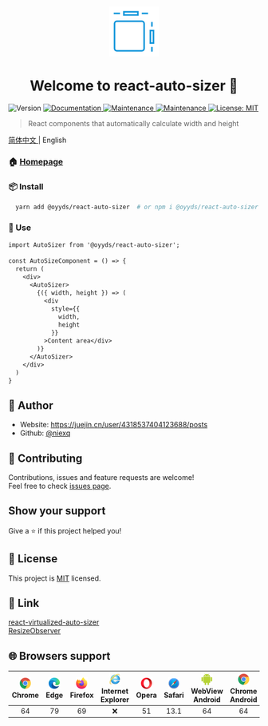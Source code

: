 <p align="center">
  <a href="https://niexq.github.io/react-auto-sizer">
    <img width="100" src="https://raw.githubusercontent.com/niexq/picbed/main/picgo/react-auto-size-logo-new.png">
  </a>
</p>

<h1 align="center">Welcome to react-auto-sizer 👋</h1>
<p>
  <img alt="Version" src="https://img.shields.io/npm/v/@oyyds/react-auto-sizer.svg" />
  <a href="https://github.com/niexq/react-auto-sizer#readme" target="_blank">
    <img alt="Documentation" src="https://img.shields.io/badge/documentation-yes-brightgreen.svg" />
  </a>
  <a href="https://github.com/niexq/react-auto-sizer/graphs/commit-activity" target="_blank">
    <img alt="Maintenance" src="https://img.shields.io/badge/Maintained%3F-yes-green.svg" />
  </a>
  <a href="https://standardjs.com" target="_blank">
    <img alt="Maintenance" src="https://img.shields.io/badge/code_style-standard-brightgreen.svg" />
  </a>
  <a href="https://github.com/niexq/react-auto-sizer/blob/main/LICENSE" target="_blank">
    <img alt="License: MIT" src="https://img.shields.io/github/license/niexq/react-auto-sizer" />
  </a>
</p>

> React components that automatically calculate width and height

[ 简体中文 ](./README.md) | English

### 🏠 [Homepage](https://niexq.github.io/react-auto-sizer)

### 📦 Install

```bash
  yarn add @oyyds/react-auto-sizer  # or npm i @oyyds/react-auto-sizer -S
```


### 🔨 Use

```tsx | pure
import AutoSizer from '@oyyds/react-auto-sizer';

const AutoSizeComponent = () => {
  return (
    <div>
      <AutoSizer>
        {({ width, height }) => (
          <div
            style={{
              width,
              height
            }}
          >Content area</div>
        )}
      </AutoSizer>
    </div>
  )
}
```

## 🦧 Author

* Website: https://juejin.cn/user/4318537404123688/posts
* Github: [@niexq](https://github.com/niexq)

## 🤝 Contributing

Contributions, issues and feature requests are welcome!<br />Feel free to check [issues page](https://github.com/niexq/react-auto-sizer/issues). 
<!-- <a href="https://opencollective.com/react-auto-sizer/organization/0/website"><img src="https://avatars.githubusercontent.com/u/16329407?s=48&v=4"></a> -->

## Show your support

Give a ⭐️ if this project helped you!

## 📝 License

This project is [MIT](https://github.com/niexq/react-auto-sizer/blob/main/LICENSE) licensed.

## 🐳 Link

[react-virtualized-auto-sizer](https://github.com/bvaughn/react-virtualized-auto-sizer)<br />
[ResizeObserver](https://developer.mozilla.org/zh-CN/docs/Web/API/ResizeObserver)

## 🌐 Browsers support

| <img src="https://raw.githubusercontent.com/niexq/picbed/main/picgo/chrome-logo.png" alt="Chrome" width="24px" height="24px" /><br/>Chrome | <img src="https://raw.githubusercontent.com/niexq/picbed/main/picgo/edge-logo.png" alt="IE / Edge" width="24px" height="24px" /><br/> Edge | <img src="https://raw.githubusercontent.com/niexq/picbed/main/picgo/firefox-logo.png" alt="Firefox" width="24px" height="24px" /><br/>Firefox | <img src="https://raw.githubusercontent.com/niexq/picbed/main/picgo/ie-logo.png" alt="Safari" width="24px" height="24px" /><br/>Internet Explorer | <img src="https://raw.githubusercontent.com/niexq/picbed/main/picgo/opera-logo.png" alt="Opera" width="24px" height="24px" /><br/>Opera | <img src="https://raw.githubusercontent.com/niexq/picbed/main/picgo/safari-logo.png" alt="Safari" width="24px" height="24px" /><br/>Safari | <img src="https://raw.githubusercontent.com/niexq/picbed/main/picgo/android-logo.png" alt="Safari" width="24px" height="24px" /><br/>WebView Android | <img src="https://raw.githubusercontent.com/niexq/picbed/main/picgo/chrome-logo.png" alt="Chrome" width="24px" height="24px" /><br/>Chrome Android | <img src="https://raw.githubusercontent.com/niexq/picbed/main/picgo/firefox-logo.png" alt="Firefox" width="24px" height="24px" /><br/>Firefox Android | <img src="https://raw.githubusercontent.com/niexq/picbed/main/picgo/opera-logo.png" alt="Opera" width="24px" height="24px" /><br/>Opera Android | <img src="https://raw.githubusercontent.com/niexq/picbed/main/picgo/safari-logo.png" alt="Safari" width="24px" height="24px" /><br/>Safari iOS | <img src="https://raw.githubusercontent.com/niexq/picbed/main/picgo/samsung-logo.png" alt="Samsung" width="24px" height="24px" /><br/>Samsung Internet |
| :-------: | :-------: | :-------: | :-------: | :-------: | :-------: | :-------: | :-------: | :-------: | :-------: | :-------: | :-------: |
|    64     |    79     |    69     |    ❌     |    51     |   13.1    |    64     |    64     |    79     |    47     |   13.4    |    9.0    |